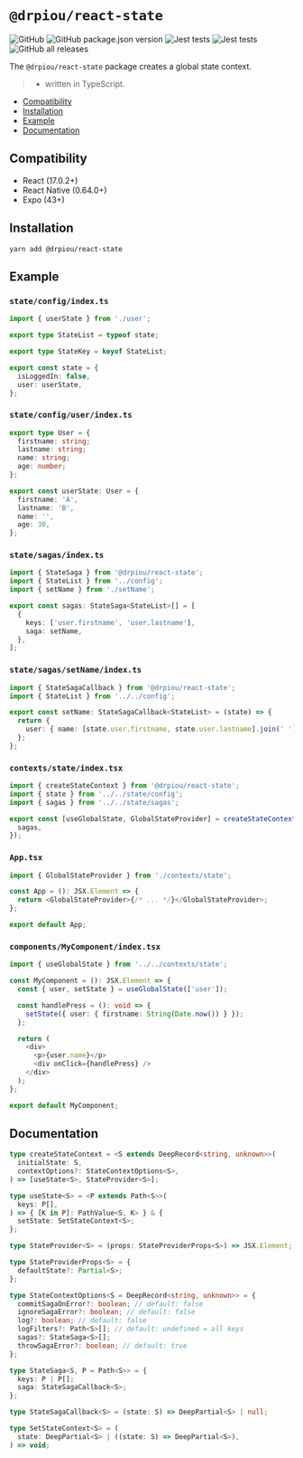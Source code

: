 # `@drpiou/react-state`

![GitHub](https://img.shields.io/github/license/drpiou/react-state)
![GitHub package.json version](https://img.shields.io/github/package-json/v/drpiou/react-state)
![Jest tests](https://img.shields.io/badge/passed%20test-1-green)
![Jest tests](https://img.shields.io/badge/stage-beta-important)
![GitHub all releases](https://img.shields.io/github/downloads/drpiou/react-state/total)

The `@drpiou/react-state` package creates a global state context.

> - written in TypeScript.

<!--ts-->

- [Compatibility](#compatibility)
- [Installation](#installation)
- [Example](#example)
- [Documentation](#documentation)

<!--te-->

## Compatibility

- React (17.0.2+)
- React Native (0.64.0+)
- Expo (43+)

## Installation

```shell
yarn add @drpiou/react-state
```

## Example

### `state/config/index.ts`

```typescript jsx
import { userState } from './user';

export type StateList = typeof state;

export type StateKey = keyof StateList;

export const state = {
  isLoggedIn: false,
  user: userState,
};
```

### `state/config/user/index.ts`

```typescript jsx
export type User = {
  firstname: string;
  lastname: string;
  name: string;
  age: number;
};

export const userState: User = {
  firstname: 'A',
  lastname: 'B',
  name: '',
  age: 30,
};
```

### `state/sagas/index.ts`

```typescript jsx
import { StateSaga } from '@drpiou/react-state';
import { StateList } from '../config';
import { setName } from './setName';

export const sagas: StateSaga<StateList>[] = [
  {
    keys: ['user.firstname', 'user.lastname'],
    saga: setName,
  },
];
```

### `state/sagas/setName/index.ts`

```typescript jsx
import { StateSagaCallback } from '@drpiou/react-state';
import { StateList } from '../../config';

export const setName: StateSagaCallback<StateList> = (state) => {
  return {
    user: { name: [state.user.firstname, state.user.lastname].join(' ') },
  };
};
```

### `contexts/state/index.tsx`

```typescript jsx
import { createStateContext } from '@drpiou/react-state';
import { state } from '../../state/config';
import { sagas } from '../../state/sagas';

export const [useGlobalState, GlobalStateProvider] = createStateContext(state, {
  sagas,
});
```

### `App.tsx`

```typescript jsx
import { GlobalStateProvider } from './contexts/state';

const App = (): JSX.Element => {
  return <GlobalStateProvider>{/* ... */}</GlobalStateProvider>;
};

export default App;
```

### `components/MyComponent/index.tsx`

```typescript jsx
import { useGlobalState } from '../../contexts/state';

const MyComponent = (): JSX.Element => {
  const { user, setState } = useGlobalState(['user']);

  const handlePress = (): void => {
    setState({ user: { firstname: String(Date.now()) } });
  };

  return (
    <div>
      <p>{user.name}</p>
      <div onClick={handlePress} />
    </div>
  );
};

export default MyComponent;
```

## Documentation

```typescript jsx
type createStateContext = <S extends DeepRecord<string, unknown>>(
  initialState: S,
  contextOptions?: StateContextOptions<S>,
) => [useState<S>, StateProvider<S>];

type useState<S> = <P extends Path<S>>(
  keys: P[],
) => { [K in P]: PathValue<S, K> } & {
  setState: SetStateContext<S>;
};

type StateProvider<S> = (props: StateProviderProps<S>) => JSX.Element;

type StateProviderProps<S> = {
  defaultState?: Partial<S>;
};

type StateContextOptions<S = DeepRecord<string, unknown>> = {
  commitSagaOnError?: boolean; // default: false
  ignoreSagaError?: boolean; // default: false
  log?: boolean; // default: false
  logFilters?: Path<S>[]; // default: undefined = all keys
  sagas?: StateSaga<S>[];
  throwSagaError?: boolean; // default: true
};

type StateSaga<S, P = Path<S>> = {
  keys: P | P[];
  saga: StateSagaCallback<S>;
};

type StateSagaCallback<S> = (state: S) => DeepPartial<S> | null;

type SetStateContext<S> = (
  state: DeepPartial<S> | ((state: S) => DeepPartial<S>),
) => void;
```
